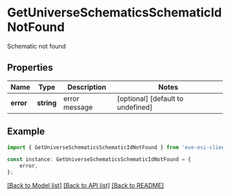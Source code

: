 # GetUniverseSchematicsSchematicIdNotFound

Schematic not found

## Properties

Name | Type | Description | Notes
------------ | ------------- | ------------- | -------------
**error** | **string** | error message | [optional] [default to undefined]

## Example

```typescript
import { GetUniverseSchematicsSchematicIdNotFound } from 'eve-esi-client-ts';

const instance: GetUniverseSchematicsSchematicIdNotFound = {
    error,
};
```

[[Back to Model list]](../README.md#documentation-for-models) [[Back to API list]](../README.md#documentation-for-api-endpoints) [[Back to README]](../README.md)
